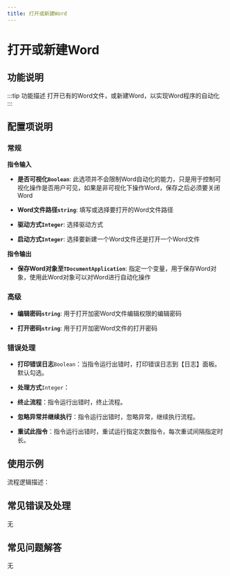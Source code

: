 ```yaml
---
title: 打开或新建Word
---
```


# 打开或新建Word

## 功能说明

:::tip 功能描述
打开已有的Word文件，或新建Word，以实现Word程序的自动化
:::

## 配置项说明

### 常规

**指令输入**

- **是否可视化`Boolean`**: 此选项并不会限制Word自动化的能力，只是用于控制可视化操作是否用户可见，如果是非可视化下操作Word，保存之后必须要关闭Word

- **Word文件路径`string`**: 填写或选择要打开的Word文件路径

- **驱动方式`Integer`**: 选择驱动方式

- **启动方式`Integer`**: 选择要新建一个Word文件还是打开一个Word文件


**指令输出**

- **保存Word对象至`TDocumentApplication`**: 指定一个变量，用于保存Word对象，使用此Word对象可以对Word进行自动化操作

### 高级

- **编辑密码`string`**: 用于打开加密Word文件编辑权限的编辑密码

- **打开密码`string`**: 用于打开加密Word文件的打开密码

### 错误处理

- **打印错误日志**`Boolean`：当指令运行出错时，打印错误日志到【日志】面板。默认勾选。

- **处理方式**`Integer`：

 - **终止流程**：指令运行出错时，终止流程。

 - **忽略异常并继续执行**：指令运行出错时，忽略异常，继续执行流程。

 - **重试此指令**：指令运行出错时，重试运行指定次数指令，每次重试间隔指定时长。

## 使用示例

流程逻辑描述：

## 常见错误及处理

无

## 常见问题解答

无

